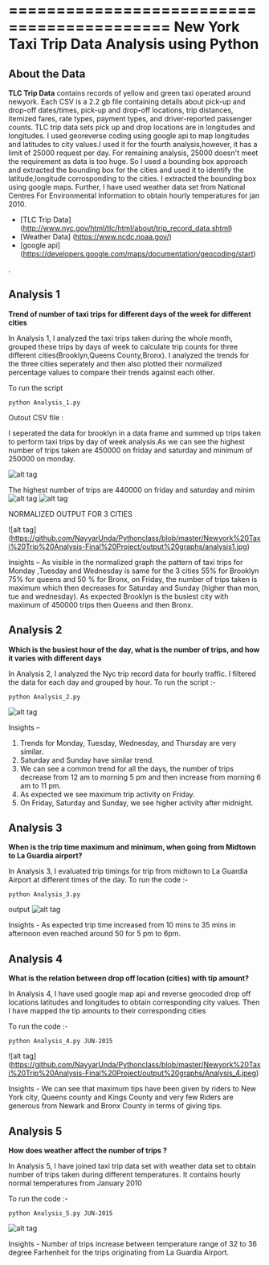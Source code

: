 ===========================================
New York Taxi Trip Data Analysis using  Python
===========================================

## About the Data

**TLC Trip Data** contains records of yellow and green taxi operated around newyork. Each CSV is a 2.2 gb file containing details about pick-up and drop-off dates/times, pick-up and drop-off locations, trip distances, itemized fares, rate types, payment types, and driver-reported passenger counts. TLC trip data sets pick up and drop locations are in longitudes and longitudes. I used georeverse coding using google api to map longitudes and latitudes to city values.I used it for the fourth analysis,however, it has a limit of 25000 request per day. For remaining analysis, 25000 doesn't meet the requirement as data is too huge. So I used a bounding box approach and extracted the bounding box for the cities and used it to identify the latitude,longitude corrosponding to the cities. I extracted the bounding box using google maps. Further, I have used weather data set from National Centres For Environmental Information to obtain hourly temperatures for jan 2010. 

- [TLC Trip Data] (http://www.nyc.gov/html/tlc/html/about/trip_record_data.shtml)
- [Weather Data] (https://www.ncdc.noaa.gov/)
- [google api] (https://developers.google.com/maps/documentation/geocoding/start)

.

## Analysis 1

**Trend of number of taxi trips for different days of the week for different cities**

In Analysis 1, I analyzed the taxi trips taken during the whole month, grouped these trips by days of week to calculate trip counts for three different cities(Brooklyn,Queens County,Bronx). I analyzed the trends for the three cities seperately and then also plotted their normalized percentage values to compare their trends against each other. 

To run the script
```
python Analysis_1.py 
```

Outout CSV file :

I seperated the data for brooklyn in a data frame and summed up  trips taken to perform taxi trips by day of week analysis.As we can see the highest number of trips taken are 450000 on friday and saturday and minimum of 250000 on monday.

![alt tag]( https://github.com/NayyarUnda/Pythonclass/blob/master/Newyork%20Taxi%20Trip%20Analysis-Final%20Project/output%20graphs/Brooklyn_analysis1.JPG)

The highest number of trips are 440000 on friday and saturday and minim
![alt tag]( https://github.com/NayyarUnda/Pythonclass/blob/master/Newyork%20Taxi%20Trip%20Analysis-Final%20Project/output%20graphs/Queens_analysis1.JPG)
![alt tag]( https://github.com/NayyarUnda/Pythonclass/blob/master/Newyork%20Taxi%20Trip%20Analysis-Final%20Project/output%20graphs/Bronx_analysis1.JPG)

NORMALIZED OUTPUT FOR 3 CITIES

![alt tag] (https://github.com/NayyarUnda/Pythonclass/blob/master/Newyork%20Taxi%20Trip%20Analysis-Final%20Project/output%20graphs/analysis1.jpg)

Insights – As visible in the normalized graph the pattern of taxi trips for Monday ,Tuesday and Wednesday is same for the 3 cities 55% for Brooklyn 75% for queens and 50 % for Bronx, on Friday, the number of trips taken is maximum which then decreases for Saturday and Sunday (higher than mon, tue and wednesday).
As expected Brooklyn is the busiest city with maximum of 450000 trips then Queens and then Bronx.



## Analysis 2

**Which is the busiest hour of the day, what is the number of trips, and how it varies with different days**

In Analysis 2, I analyzed the Nyc trip record data for hourly traffic. I filtered the data for each day and grouped by hour.
To run the script :-
```  
python Analysis_2.py 
```

![alt tag]( https://github.com/NayyarUnda/Pythonclass/blob/master/Newyork%20Taxi%20Trip%20Analysis-Final%20Project/output%20graphs/Analysis_2.jpeg)


Insights – 
1. Trends for Monday, Tuesday, Wednesday, and Thursday are very similar.
2. Saturday and Sunday have similar trend.
3. We can see a common trend for all the days, the number of trips decrease from 12 am to morning 5 pm and then increase from morning 6 am to 11 pm. 
4. As expected we see maximum trip activity on Friday.
5. On Friday, Saturday and Sunday, we see higher activity after midnight.


## Analysis 3

**When is the trip time maximum and minimum, when going from Midtown to La Guardia airport?**

In Analysis 3, I evaluated trip timings for trip from midtown to La Guardia Airport at different times of the day. 
To run the code :-
```
python Analysis_3.py
```

output
![alt tag]( https://github.com/NayyarUnda/Pythonclass/blob/master/Newyork%20Taxi%20Trip%20Analysis-Final%20Project/output%20graphs/Analysis_3.jpeg)

Insights - As expected trip time increased from 10 mins to 35 mins in afternoon even reached around 50 for 5 pm to 6pm.  

## Analysis 4

**What is the relation between drop off location (cities) with tip amount?**

In Analysis 4, I have used google map api and reverse geocoded drop off locations latitudes and longitudes to obtain corresponding city values. Then I have mapped the tip amounts to their corresponding cities


To run the code :-
```
python Analysis_4.py JUN-2015
```





  
 ![alt tag] (https://github.com/NayyarUnda/Pythonclass/blob/master/Newyork%20Taxi%20Trip%20Analysis-Final%20Project/output%20graphs/Analysis_4.jpeg)
 
 
 

Insights - We can see that maximum tips have been given by riders to New York city, Queens county and Kings County and very few Riders are generous from Newark and Bronx County in terms of giving tips.
 

## Analysis 5


**How does weather affect the number of trips ?**

In Analysis 5, I have joined taxi trip data set with weather data set to obtain number of trips taken during different temperatures. It contains hourly normal temperatures from January 2010


To run the code :-
```
python Analysis_5.py JUN-2015
```

![alt tag]( https://github.com/NayyarUnda/Pythonclass/blob/master/Newyork%20Taxi%20Trip%20Analysis-Final%20Project/output%20graphs/Analysis_5.jpeg)


Insights -  Number of trips increase between temperature range of 32 to 36 degree Farhenheit for the trips originating from La Guardia Airport.




